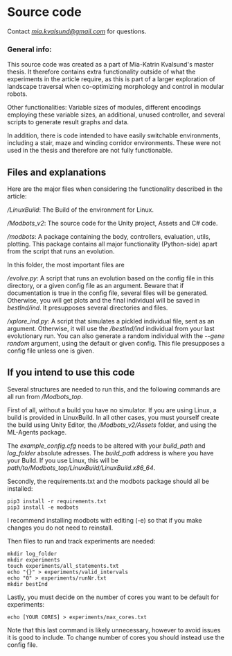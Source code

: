 # Source code

Contact *mia.kvalsund@gmail.com* for questions.  

### General info:

This source code was created as a part of Mia-Katrin Kvalsund's master thesis.
It therefore contains extra functionality outside of what the experiments in the
article require, as this is part of a larger exploration of landscape traversal
when co-optimizing morphology and control in modular robots.

Other functionalities: Variable sizes of modules, different encodings employing
these variable sizes, an additional, unused controller, and several scripts to
generate result graphs and data.

In addition, there is code intended to have easily switchable
environments, including a stair, maze and winding corridor environments. These
were not used in the thesis and therefore are not fully functionable.

## Files and explanations

Here are the major files when considering the functionality described in the article:

*/LinuxBuild*: The Build of the environment for Linux.

*/Modbots_v2*: The source code for the Unity project, Assets and C# code.

*/modbots*: A package containing the body, controllers, evaluation, utils, plotting.
This package contains all major functionality (Python-side) apart from the script
that runs an evolution.

In this folder, the most important files are

*/evolve.py*: A script that runs an evolution based on the config file in this directory, or a given config file as an argument. Beware that if documentation is true in the config file,
several files will be generated. Otherwise, you will get plots and the final individual
will be saved in *bestInd/ind*.
It presupposes several directories and files.

*/xplore_ind.py*: A script that simulates a pickled individual file, sent as an argument. Otherwise,
it will use the */bestInd/ind* individual from your last evolutionary run. You can also generate a random individual with the *--gene random* argument, using the default or given config. This file presupposes
a config file unless one is given.

## If you intend to use this code

Several structures are needed to run this, and the following commands are all run
from */Modbots_top*.

First of all, without a build you have no simulator. If you are using Linux,
a build is provided in LinuxBuild. In all other cases, you must
yourself create the build using Unity Editor, the */Modbots_v2/Assets* folder,
and using the ML-Agents package.

The *example_config.cfg* needs to be altered with your *build_path* and
*log_folder* absolute adresses. The *build_path* address is where you have your
Build. If you use Linux, this will be
*path/to/Modbots_top/LinuxBuild/LinuxBuild.x86_64*.

Secondly, the requirements.txt and the modbots package should all be installed:

```
pip3 install -r requirements.txt
pip3 install -e modbots
```

I recommend installing modbots with editing (-e) so that if you make changes you
do not need to reinstall.

Then files to run and track experiments are needed:

```
mkdir log_folder
mkdir experiments
touch experiments/all_statements.txt
echo "{}" > experiments/valid_intervals
echo "0" > experiments/runNr.txt
mkdir bestInd
```

Lastly, you must decide on the number of cores you want to be default for
experiments:

```
echo [YOUR CORES] > experiments/max_cores.txt
```
Note that this last command is likely unnecessary, however to avoid issues it is
good to include. To change number of cores you should instead use the config file.
